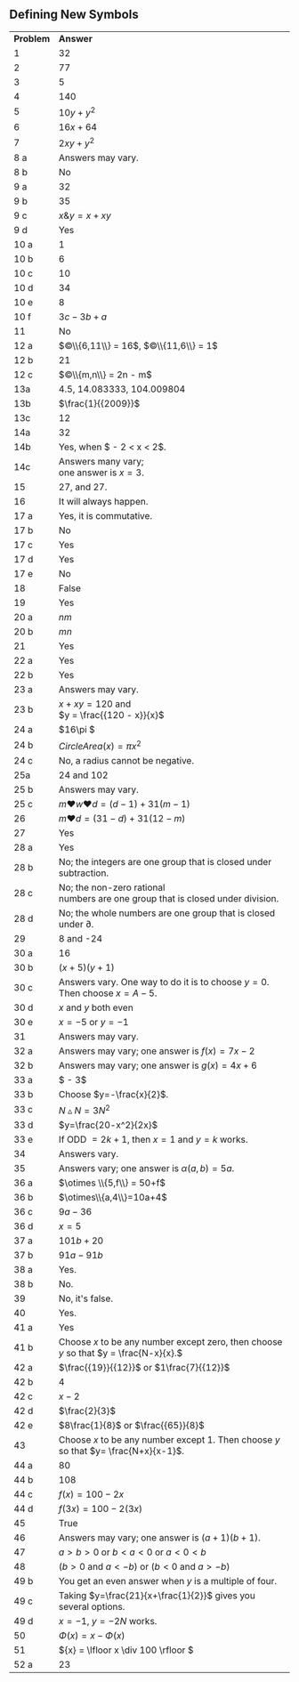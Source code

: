 
## Defining New Symbols


|||
|-------|------|
|**Problem**|**Answer**|
|1|32|
|2|77|
|3|5|
|4|140|
|5|<span>$10y + {y^2}$</span>|
|6|<span>$16x + 64$</span>|
|7|<span>$2xy + {y^2}$</span>|
|8 a|Answers may vary.|
|8 b|No|
|9 a|32|
|9 b|35|
|9 c|<span>$x\& y = x + xy$</span>|
|9 d|Yes|
|10 a|1|
|10 b|6|
|10 c|10|
|10 d|34|
|10 e|8|
|10 f|<span>$3c - 3b + a$</span>|
|11|No|
|12 a|<span>$©\\{6,11\\} = 16$, $©\\{11,6\\} = 1$ </span>|
|12 b|21|
|12 c|<span>$©\\{m,n\\} = 2n - m$</span>|
|13a|4.5, 14.083333, 104.009804|
|13b|<span>$\frac{1}{{2009}}$</span>|
|13c|12|
|14a|32|
|14b|Yes, when <span>$ - 2 < x < 2$</span>.|
|14c|Answers many vary; <br>one answer is <span>$x = 3$</span>.|
|15|27, and 27.|
|16|It will always happen.|
|17 a|Yes, it is commutative.|
|17 b|No|
|17 c|Yes|
|17 d|Yes|
|17 e|No|
|18|False|
|19|Yes|
|20 a|$nm$|
|20 b|$mn$|
|21|Yes|
|22 a|Yes|
|22 b|<span>Yes</span>|
|23 a|<span>Answers may vary.</span>|
|23 b|<span><span>$x + xy = 120$</span> and </span><span><br></span><span><span>$y = \frac{{120 - x}}{x}$</span></span>|
|24 a|<span>$16\pi $</span>|
|24 b|<span>$CircleArea(x) = \pi {x^2}$</span>|
|24 c|No, a radius cannot be negative.|
|25a|24 and 102|
|25 b|Answers may vary.|
|25 c|<span>$m ♥ w ♥d = \left( {d - 1} \right) + 31\left( {m - 1} \right)$</span>|
|26|<span> $m ♥ d = \left( {31 - d} \right) + 31\left( {12 - m} \right)$</span>|
|27|Yes|
|28 a|Yes|
|28 b|No; the integers are one group that is closed under subtraction.|
|28 c|No; the non-zero rational <br>numbers are one group that is closed under division.|
|28 d|No; the whole numbers are one group that is closed under $\partial$.|
|29|8 and -24|
|30 a|16|
|30 b|<span>$\left( {x + 5} \right)\left( {y + 1} \right)$</span>|
|30 c|<span>Answers vary. One way to do it is to choose $y=0$. Then choose $x = A-5$. </span>|
|30 d|$x$ and $y$ both even|
|30 e|<span>$x = - 5{\text{ or }}y = - 1$</span>|
|31|Answers may vary.|
|32 a|Answers may vary; one answer is $f(x) = 7x - 2$</span>|
|32 b|Answers may vary; one answer is $g(x) = 4x + 6$</span>|
|33 a|<span>$ - 3$</span>|
|33 b|Choose $y=-\frac{x}{2}$.
|33 c|<span>$N\vartriangle N = 3{N^2}$</span>|
|33 d|$y=\frac{20-x^2}{2x}$|
|33 e|If ODD $= 2k+1$, then <span>$x = 1$</span> and <span>$y = k$</span> works.|
|34|Answers vary.|
|35|Answers vary; one answer is $\alpha(a,b)=5a$.|
|36 a|$\otimes \\{5,f\\} = 50+f$|
|36 b|$\otimes\\{a,4\\}=10a+4$|
|36 c|<span>$9a - 36$</span>|
|36 d|<span>$x = 5$</span>|
|37 a|<span>$101b + 20$</span>|
|37 b|<span>$91a - 91b$</span>|
|38 a|Yes.|
|38 b|No.|
|39|No, it's false.|
|40|Yes.|
|41 a|Yes|
|41 b|<span>Choose $x$ to be any number except zero, then choose $y$ so that $y = \frac{N-x}{x}.$</span>|
|42 a|<span>$\frac{{19}}{{12}}$</span> or <span>$1\frac{7}{{12}}$</span>|
|42 b|4|
|42 c|<span>$x - 2$</span>|
|42 d|<span>$\frac{2}{3}$</span>|
|42 e|<span><span>$8\frac{1}{8}$</span> or <span>$\frac{{65}}{8}$</span></span>|
|43|<span>Choose $x$ to be any number except 1. Then choose $y$ so that $y= \frac{N+x}{x-1}$.</span>|
|44 a|80|
|44 b|108|
|44 c|<span>$f(x) = 100 - 2x$</span>|
|44 d|<span>$f(3x) = 100 - 2(3x)$</span>|
|45|True|
|46|Answers may vary; one answer is <span>$(a + 1)(b + 1)$</span>.|
|47|<span>$a > b > 0$ or $b < a < 0$ or $a < 0 < b$</span>|
|48|($b>0$ and $a<-b$) or ($b<0$ and $a> -b$) |
|49 b|You get an even answer when $y$ is a multiple of four.|
|49 c|Taking $y=\frac{21}{x+\frac{1}{2}}$ gives you several options.|
|49 d|<span>$x = - 1$</span>, <span>$y = - 2N$</span> works.|
|50|$\Phi(x) = x - \Phi \left( x \right)$|
|51|${x} = \lfloor x \div 100 \rfloor $|
|52 a|23|


